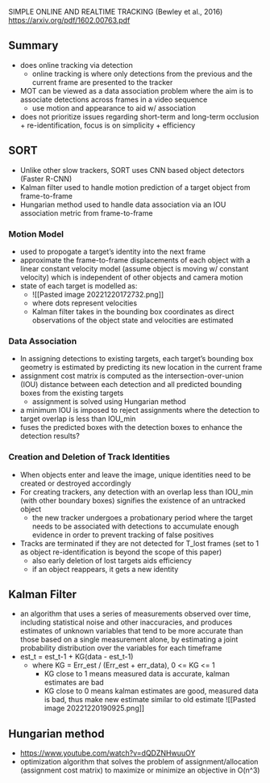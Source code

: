 SIMPLE ONLINE AND REALTIME TRACKING (Bewley et al., 2016)
https://arxiv.org/pdf/1602.00763.pdf

## Summary
- does online tracking via detection
	- online tracking is where only detections from the previous and the current frame are presented to the tracker 
- MOT can be viewed as a data association problem where the aim is to associate detections across frames in a video sequence
	- use motion and appearance to aid w/ association 
- does not prioritize issues regarding short-term and long-term occlusion + re-identification, focus is on simplicity + efficiency

## SORT
- Unlike other slow trackers, SORT uses CNN based object detectors (Faster R-CNN)
- Kalman filter used to handle motion prediction of a target object from frame-to-frame
- Hungarian method used to handle data association via an IOU association metric from frame-to-frame 
### Motion Model
- used to propogate a target’s identity into the next frame
- approximate the frame-to-frame displacements of each object with a linear constant velocity model (assume object is moving w/ constant velocity) which is independent of other objects and camera motion
- state of each target is modelled as: 
	- ![[Pasted image 20221220172732.png]]
	 - where dots represent velocities
	- Kalman filter takes in the bounding box coordinates as direct observations of the object state and velocities are estimated
### Data Association
- In assigning detections to existing targets, each target’s bounding box geometry is estimated by predicting its new location in the current frame 
- assignment cost matrix is computed as the intersection-over-union (IOU) distance between each detection and all predicted bounding boxes from the existing targets
	- assignment is solved using Hungarian method
- a minimum IOU is imposed to reject assignments where the detection to target overlap is less than IOU_min
- fuses the predicted boxes with the detection boxes to enhance the detection results?
### Creation and Deletion of Track Identities
- When objects enter and leave the image, unique identities need to be created or destroyed accordingly 
- For creating trackers, any detection with an overlap less than IOU_min (with other boundary boxes) signifies the existence of an untracked object
	- the new tracker undergoes a probationary period where the target needs to be associated with detections to accumulate enough evidence in order to prevent tracking of false positives
- Tracks are terminated if they are not detected for T_lost frames (set to 1 as object re-identification is beyond the scope of this paper)
	- also early deletion of lost targets aids efficiency
	- if an object reappears, it gets a new identity

## Kalman Filter
- an algorithm that uses a series of measurements observed over time, including statistical noise and other inaccuracies, and produces estimates of unknown variables that tend to be more accurate than those based on a single measurement alone, by estimating a joint probability distribution over the variables for each timeframe
- est_t = est_t-1 + KG(data - est_t-1)
	- where KG = Err_est / (Err_est + err_data),       0 <= KG <= 1
		- KG close to 1 means measured data is accurate, kalman estimates are bad
		- KG close to 0 means kalman estimates are good, measured data is bad, thus make new estimate similar to old estimate
![[Pasted image 20221220190925.png]]

## Hungarian method
- https://www.youtube.com/watch?v=dQDZNHwuuOY
- optimization algorithm that solves the problem of assignment/allocation (assignment cost matrix) to maximize or minimize an objective in O(n^3)